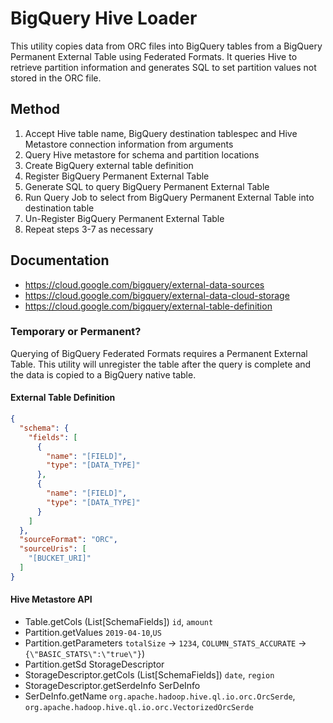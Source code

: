 # BigQuery Hive Loader

This utility copies data from ORC files into BigQuery tables from a BigQuery Permanent External Table using Federated Formats.
It queries Hive to retrieve partition information and generates SQL to set partition values not stored in the ORC file.


## Method

1. Accept Hive table name, BigQuery destination tablespec and Hive Metastore connection information from arguments
2. Query Hive metastore for schema and partition locations
3. Create BigQuery external table definition
4. Register BigQuery Permanent External Table
5. Generate SQL to query BigQuery Permanent External Table
6. Run Query Job to select from BigQuery Permanent External Table into destination table
7. Un-Register BigQuery Permanent External Table
8. Repeat steps 3-7 as necessary


## Documentation

* https://cloud.google.com/bigquery/external-data-sources
* https://cloud.google.com/bigquery/external-data-cloud-storage
* https://cloud.google.com/bigquery/external-table-definition


### Temporary or Permanent?

Querying of BigQuery Federated Formats requires a Permanent External Table.
This utility will unregister the table after the query is complete and the data is copied to a BigQuery native table.



#### External Table Definition

```json
{
  "schema": {
    "fields": [
      {
        "name": "[FIELD]",
        "type": "[DATA_TYPE]"
      },
      {
        "name": "[FIELD]",
        "type": "[DATA_TYPE]"
      }
    ]
  },
  "sourceFormat": "ORC",
  "sourceUris": [
    "[BUCKET_URI]"
  ]
}
```

#### Hive Metastore API

* Table.getCols (List[SchemaFields]) `id`, `amount`
* Partition.getValues `2019-04-10`,`US`
* Partition.getParameters `totalSize` -> `1234`, `COLUMN_STATS_ACCURATE` -> `{\"BASIC_STATS\":\"true\"}`)
* Partition.getSd StorageDescriptor
* StorageDescriptor.getCols (List[SchemaFields]) `date`, `region`
* StorageDescriptor.getSerdeInfo SerDeInfo
* SerDeInfo.getName `org.apache.hadoop.hive.ql.io.orc.OrcSerde`, `org.apache.hadoop.hive.ql.io.orc.VectorizedOrcSerde
`
